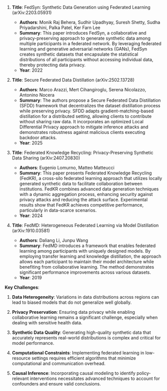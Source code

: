 1. **Title**: FedSyn: Synthetic Data Generation using Federated Learning (arXiv:2203.05931)
   - **Authors**: Monik Raj Behera, Sudhir Upadhyay, Suresh Shetty, Sudha Priyadarshini, Palka Patel, Ker Farn Lee
   - **Summary**: This paper introduces FedSyn, a collaborative and privacy-preserving approach to generate synthetic data among multiple participants in a federated network. By leveraging federated learning and generative adversarial networks (GANs), FedSyn creates synthetic datasets that encapsulate the statistical distributions of all participants without accessing individual data, thereby protecting data privacy.
   - **Year**: 2022

2. **Title**: Secure Federated Data Distillation (arXiv:2502.13728)
   - **Authors**: Marco Arazzi, Mert Cihangiroglu, Serena Nicolazzo, Antonino Nocera
   - **Summary**: The authors propose a Secure Federated Data Distillation (SFDD) framework that decentralizes the dataset distillation process while preserving privacy. SFDD adapts gradient-matching-based distillation for a distributed setting, allowing clients to contribute without sharing raw data. It incorporates an optimized Local Differential Privacy approach to mitigate inference attacks and demonstrates robustness against malicious clients executing backdoor attacks.
   - **Year**: 2025

3. **Title**: Federated Knowledge Recycling: Privacy-Preserving Synthetic Data Sharing (arXiv:2407.20830)
   - **Authors**: Eugenio Lomurno, Matteo Matteucci
   - **Summary**: This paper presents Federated Knowledge Recycling (FedKR), a cross-silo federated learning approach that utilizes locally generated synthetic data to facilitate collaboration between institutions. FedKR combines advanced data generation techniques with a dynamic aggregation process, enhancing security against privacy attacks and reducing the attack surface. Experimental results show that FedKR achieves competitive performance, particularly in data-scarce scenarios.
   - **Year**: 2024

4. **Title**: FedMD: Heterogeneous Federated Learning via Model Distillation (arXiv:1910.03581)
   - **Authors**: Daliang Li, Junpu Wang
   - **Summary**: FedMD introduces a framework that enables federated learning among participants with uniquely designed models. By employing transfer learning and knowledge distillation, the approach allows each participant to maintain their model architecture while benefiting from collaborative learning. The method demonstrates significant performance improvements across various datasets.
   - **Year**: 2019

**Key Challenges**:

1. **Data Heterogeneity**: Variations in data distributions across regions can lead to biased models that do not generalize well globally.

2. **Privacy Preservation**: Ensuring data privacy while enabling collaborative learning remains a significant challenge, especially when dealing with sensitive health data.

3. **Synthetic Data Quality**: Generating high-quality synthetic data that accurately represents real-world distributions is complex and critical for model performance.

4. **Computational Constraints**: Implementing federated learning in low-resource settings requires efficient algorithms that minimize computational and communication overhead.

5. **Causal Inference**: Incorporating causal modeling to identify policy-relevant interventions necessitates advanced techniques to account for confounders and ensure valid conclusions. 
